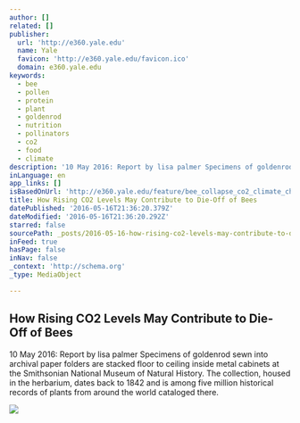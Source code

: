 ```yaml
---
author: []
related: []
publisher:
  url: 'http://e360.yale.edu'
  name: Yale
  favicon: 'http://e360.yale.edu/favicon.ico'
  domain: e360.yale.edu
keywords:
  - bee
  - pollen
  - protein
  - plant
  - goldenrod
  - nutrition
  - pollinators
  - co2
  - food
  - climate
description: '10 May 2016: Report by lisa palmer Specimens of goldenrod sewn into archival paper folders are stacked floor to ceiling inside metal cabinets at the Smithsonian National Museum of Natural History. The collection, housed in the herbarium, dates back to 1842 and is among five million historical records of plants from around the world cataloged there.'
inLanguage: en
app_links: []
isBasedOnUrl: 'http://e360.yale.edu/feature/bee_collapse_co2_climate_change_agriculture/2991'
title: How Rising CO2 Levels May Contribute to Die-Off of Bees
datePublished: '2016-05-16T21:36:20.379Z'
dateModified: '2016-05-16T21:36:20.292Z'
starred: false
sourcePath: _posts/2016-05-16-how-rising-co2-levels-may-contribute-to-die-off-of-bees.md
inFeed: true
hasPage: false
inNav: false
_context: 'http://schema.org'
_type: MediaObject

---
```

<article style=""><h1>How Rising CO2 Levels May Contribute to Die-Off of Bees</h1><p>10 May 2016: Report by lisa palmer Specimens of goldenrod sewn into archival paper folders are stacked floor to ceiling inside metal cabinets at the Smithsonian National Museum of Natural History. The collection, housed in the herbarium, dates back to 1842 and is among five million historical records of plants from around the world cataloged there.</p><img src="http://e360.yale.edu/images/features/HoneybeeGoldenrod_SteveBurtFlickrKB.jpg" /></article>